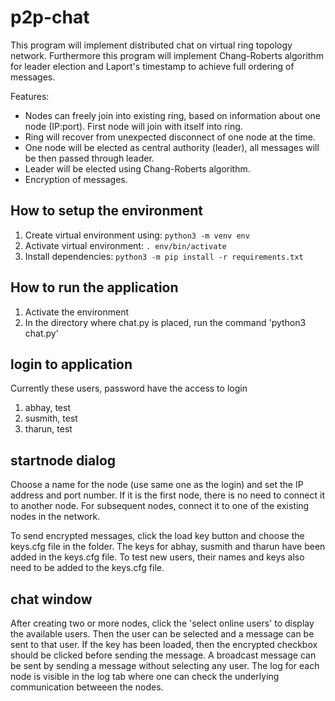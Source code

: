 # p2p-chat
This program will implement distributed chat on virtual ring topology network.
Furthermore this program will implement Chang-Roberts algorithm for leader election and Laport's timestamp to achieve full ordering of messages.

Features:
  - Nodes can freely join into existing ring, based on information about one node (IP:port). First node will join with itself into ring.
  - Ring will recover from unexpected disconnect of one node at the time.
  - One node will be elected as central authority (leader), all messages will be then passed through leader.
  - Leader will be elected using Chang-Roberts algorithm.
  - Encryption of messages.
  
## How to setup the environment
1. Create virtual environment using: `python3 -m venv env`
2. Activate virtual environment: `. env/bin/activate`
3. Install dependencies: `python3 -m pip install -r requirements.txt`

## How to run the application
1. Activate the environment
2. In the directory where chat.py is placed, run the command 'python3 chat.py' 

## login to application
Currently these users, password have the access to login 
1. abhay, test
2. susmith, test
3. tharun, test

## startnode dialog
Choose a name for the node (use same one as the login) and set the IP address and port number. If it is the first node, there is no need to connect it to another node. For subsequent nodes, connect it to one of the existing nodes in the network. 

To send encrypted messages, click the load key button and choose the keys.cfg file in the folder. The keys for abhay, susmith and tharun have been added in the keys.cfg file. To test new users, their names and keys also need to be added to the keys.cfg file.

## chat window
After creating two or more nodes, click the 'select online users' to display the available users. Then the user can be selected and a message can be sent to that user. 
If the key has been loaded, then the encrypted checkbox should be clicked before sending the message. 
A broadcast message can be sent by sending a message without selecting any user. 
The log for each node is visible in the log tab where one can check the underlying communication betweeen the nodes.
